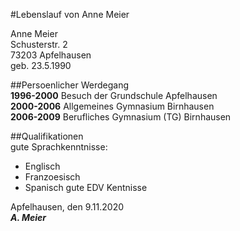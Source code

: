#Lebenslauf von Anne Meier  

Anne Meier  
Schusterstr. 2  
73203 Apfelhausen  
geb. 23.5.1990  

##Persoenlicher Werdegang  
**1996-2000** Besuch der Grundschule Apfelhausen  
**2000-2006** Allgemeines Gymnasium Birnhausen  
**2006-2009** Berufliches Gymnasium (TG) Birnhausen  

##Qualifikationen  
gute Sprachkenntnisse:  
* Englisch  
* Franzoesisch  
* Spanisch
gute EDV Kentnisse  

Apfelhausen, den 9.11.2020  
***A. Meier***